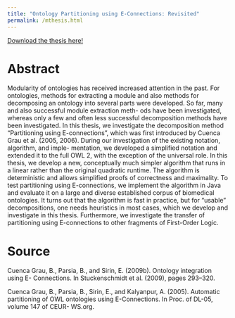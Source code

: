 ```yaml
---
title: "Ontology Partitioning using E-Connections: Revisited"
permalink: /mthesis.html
---
```


[Download the thesis here!](https://github.com/sasjonge/sasjonge.github.io/raw/master/files/ma_report.pdf)

Abstract
======

Modularity of ontologies has received increased attention in the past. For ontologies,
methods for extracting a module and also methods for decomposing an ontology into
several parts were developed. So far, many and also successful module extraction meth-
ods have been investigated, whereas only a few and often less successful decomposition
methods have been investigated. In this thesis, we investigate the decomposition method
“Partitioning using E-connections”, which was first introduced by Cuenca Grau et al.
(2005, 2006). During our investigation of the existing notation, algorithm, and imple-
mentation, we developed a simplified notation and extended it to the full OWL 2, with
the exception of the universal role. In this thesis, we develop a new, conceptually much
simpler algorithm that runs in a linear rather than the original quadratic runtime. The
algorithm is deterministic and allows simplified proofs of correctness and maximality. To
test partitioning using E-connections, we implement the algorithm in Java and evaluate
it on a large and diverse established corpus of biomedical ontologies. It turns out that
the algorithm is fast in practice, but for “usable” decompositions, one needs heuristics in
most cases, which we develop and investigate in this thesis. Furthermore, we investigate
the transfer of partitioning using E-connections to other fragments of First-Order Logic.

Source
=======

Cuenca Grau, B., Parsia, B., and Sirin, E. (2009b). Ontology integration using E-
Connections. In Stuckenschmidt et al. (2009), pages 293–320.

Cuenca Grau, B., Parsia, B., Sirin, E., and Kalyanpur, A. (2005). Automatic partitioning
of OWL ontologies using E-Connections. In Proc. of DL-05, volume 147 of CEUR-
WS.org.